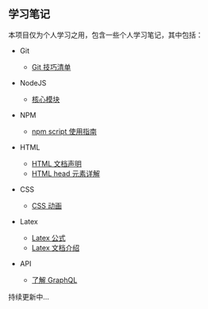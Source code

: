 ## 学习笔记

本项目仅为个人学习之用，包含一些个人学习笔记，其中包括：

- Git
  - [Git 技巧清单](./git/git-tips.md)

- NodeJS
  - [核心模块](./nodejs/core-module.md)

- NPM
  - [npm script 使用指南](./npm/npm-scripts-guides.md)

- HTML
  - [HTML 文档声明](./html/html-doctype-declaration.md)
  - [HTML head 元素详解](./html/html-head-cheatsheet.md)

- CSS
  - [CSS 动画](./css/css-animate.md)

- Latex
  - [Latex 公式](./latex/basic-latex-markdown.md)
  - [Latex 文档介绍](./latex/basic-latex-documents.md)

- API
  - [了解 GraphQL](./api/graphql-start.md)

持续更新中...